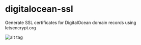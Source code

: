 # digitalocean-ssl
Generate SSL certificates for DigitalOcean domain records using letsencrypt.org

![alt tag](https://raw.githubusercontent.com/karabaja4/digitalocean-ssl/master/certbot.svg)
